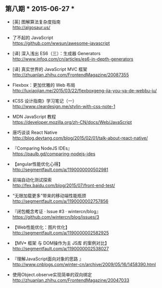 ## 第八期 * 2015-06-27 *

*  [英] 图解算法复杂度指南  
http://algosaur.us/

*  了不起的 JavaScript  
https://github.com/wwsun/awesome-javascript

*  [译] 深入浅出 ES6（三）：生成器 Generators   
http://www.infoq.com/cn/articles/es6-in-depth-generators

*  [译] 真实世界的 JavaScript MVC 框架   
http://zhuanlan.zhihu.com/FrontendMagazine/20087355

*  Flexbox：更加优雅的 Web 布局   
http://luxiaojian.me/2015/03/22/flexboxgeng-jia-you-ya-de-webbu-ju/

*  《CSS 设计指南》学习笔记（一）  
http://www.cleardesign.me/stylin-with-css-note-1

*  MDN JavaScript 教程    
https://developer.mozilla.org/zh-CN/docs/Web/JavaScript

*  唐巧谈谈 React Native  
http://blog.devtang.com/blog/2015/02/01/talk-about-react-native/

*  『Comparing NodeJS IDEs』  
https://paulb.gd/comparing-nodejs-ides

*  【angular性能优化心得】   
http://segmentfault.com/a/1190000000502981

*  前端自动化测试探索  
http://fex.baidu.com/blog/2015/07/front-end-test/

*  “无限加载更多”带来的移动端性能瓶颈  
http://segmentfault.com/a/1190000002757856

*  『闭包概念考证 · Issue #3 · wintercn/blog』  
https://github.com/wintercn/blog/issues/3

*  【Web性能优化：图片优化】  
http://segmentfault.com/a/1190000002582925

*  【MV* 框架 与 DOM操作为主 JS库 的案例对比】  
http://segmentfault.com/a/1190000002538027

*  『理解JavaScript面向对象的思路 』   
http://www.cnblogs.com/winter-cn/archive/2009/05/16/1458390.html

*  使用Object.observe实现简单的双向绑定  
http://zhuanlan.zhihu.com/FrontendMagazine/20047033
 
